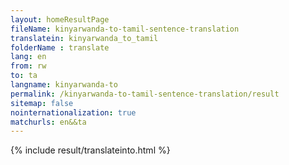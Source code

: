 ```yaml
---
layout: homeResultPage
fileName: kinyarwanda-to-tamil-sentence-translation
translatein: kinyarwanda_to_tamil
folderName : translate
lang: en
from: rw
to: ta
langname: kinyarwanda-to
permalink: /kinyarwanda-to-tamil-sentence-translation/result
sitemap: false
nointernationalization: true
matchurls: en&&ta
---
```

{% include result/translateinto.html %}

<script src="/js/result/translation.js" data-foldername="{{page.folderName}}" data-lang="{{page.lang}}"></script>
